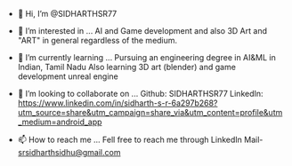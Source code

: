 - 👋 Hi, I’m @SIDHARTHSR77
- 👀 I’m interested in ... AI and Game development
and also 3D Art and "ART" in general regardless of the medium. 
- 🌱 I’m currently learning ...
Pursuing an engineering degree in AI&ML in Indian, Tamil Nadu
Also learning 3D art (blender) and game development unreal engine
- 💞️ I’m looking to collaborate on ...
Github: SIDHARTHSR77
LinkedIn:
https://www.linkedin.com/in/sidharth-s-r-6a297b268?utm_source=share&utm_campaign=share_via&utm_content=profile&utm_medium=android_app

- 📫 How to reach me ...
Fell free to reach me through LinkedIn
Mail- srsidharthsidhu@gmail.com
<!---
SIDHARTHSR77/SIDHARTHSR77 is a ✨ special ✨ repository because its `README.md` (this file) appears on your GitHub profile.
You can click the Preview link to take a look at your changes.
--->

